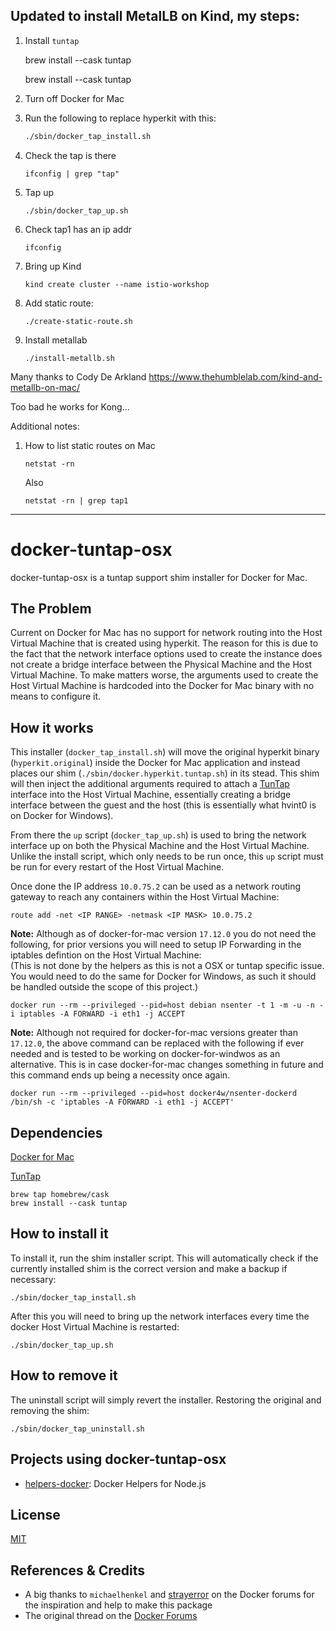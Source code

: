 ## Updated to install MetalLB on Kind, my steps:

1. Install `tuntap`
    
    brew install --cask tuntap

    brew install --cask tuntap
2. Turn off Docker for Mac
3. Run the following to replace hyperkit with this:

    ```bash
    ./sbin/docker_tap_install.sh
    ```
4. Check the tap is there

    ```
    ifconfig | grep "tap"
    ```

5. Tap up

    ```
    ./sbin/docker_tap_up.sh
    ```

6. Check tap1 has an ip addr

    ```
    ifconfig
    ```

7. Bring up Kind

    ```
    kind create cluster --name istio-workshop
    ```

8. Add static route:

    ```
    ./create-static-route.sh
    ```


9. Install metallab

    ```
    ./install-metallb.sh
    ```


Many thanks to Cody De Arkland
https://www.thehumblelab.com/kind-and-metallb-on-mac/

Too bad he works for Kong... 

Additional notes:

1. How to list static routes on Mac
    ```
    netstat -rn
    ```

    Also

    ```
    netstat -rn | grep tap1
    ```

---------------------------------------------------------------

docker-tuntap-osx
================
docker-tuntap-osx is a tuntap support shim installer for Docker for Mac.

The Problem
-----------
Current on Docker for Mac has no support for network routing into the Host Virtual Machine that is created using hyperkit. The reason for this is due to the fact that the network interface options used to create the instance does not create a bridge interface between the Physical Machine and the Host Virtual Machine. To make matters worse, the arguments used to create the Host Virtual Machine is hardcoded into the Docker for Mac binary with no means to configure it.

How it works
------------
This installer (`docker_tap_install.sh`) will move the original hyperkit binary (`hyperkit.original`) inside the Docker for Mac application and instead places our shim (`./sbin/docker.hyperkit.tuntap.sh`) in its stead. This shim will then inject the additional arguments required to attach a [TunTap](http://tuntaposx.sourceforge.net/) interface into the Host Virtual Machine, essentially creating a bridge interface between the guest and the host (this is essentially what hvint0 is on Docker for Windows).

From there the `up` script (`docker_tap_up.sh`) is used to bring the network interface up on both the Physical Machine and the Host Virtual Machine. Unlike the install script, which only needs to be run once, this `up` script must be run for every restart of the Host Virtual Machine.

Once done the IP address `10.0.75.2` can be used as a network routing gateway to reach any containers within the Host Virtual Machine:
```
route add -net <IP RANGE> -netmask <IP MASK> 10.0.75.2
```

**Note:** Although as of docker-for-mac version `17.12.0` you do not need the following, for prior versions you will need to setup IP Forwarding in the iptables defintion on the Host Virtual Machine:  
(This is not done by the helpers as this is not a OSX or tuntap specific issue. You would need to do the same for Docker for Windows, as such it should be handled outside the scope of this project.)
```
docker run --rm --privileged --pid=host debian nsenter -t 1 -m -u -n -i iptables -A FORWARD -i eth1 -j ACCEPT
```

**Note:** Although not required for docker-for-mac versions greater than `17.12.0`, the above command can be replaced with the following if ever needed and is tested to be working on docker-for-windwos as an alternative. This is in case docker-for-mac changes something in future and this command ends up being a necessity once again.
```
docker run --rm --privileged --pid=host docker4w/nsenter-dockerd /bin/sh -c 'iptables -A FORWARD -i eth1 -j ACCEPT'
```

Dependencies
------------
[Docker for Mac](https://www.docker.com/docker-mac)

[TunTap](http://tuntaposx.sourceforge.net/)
```
brew tap homebrew/cask
brew install --cask tuntap
```

How to install it
-----------------
To install it, run the shim installer script. This will automatically check if the currently installed shim is the correct version and make a backup if necessary:
```
./sbin/docker_tap_install.sh
```

After this you will need to bring up the network interfaces every time the docker Host Virtual Machine is restarted:
```
./sbin/docker_tap_up.sh
```

How to remove it
----------------
The uninstall script will simply revert the installer. Restoring the original and removing the shim:
```
./sbin/docker_tap_uninstall.sh
```

Projects using docker-tuntap-osx
-----------------------------
 * [helpers-docker](https://github.com/AlmirKadric-Published/helpers-docker-nodejs): Docker Helpers for Node.js

License
-------
[MIT](https://github.com/AlmirKadric-Published/exTerm-electron/blob/master/LICENSE.md)

References & Credits
--------------------
 * A big thanks to `michaelhenkel` and [strayerror](https://github.com/mal) on the Docker forums for the inspiration and help to make this package
 * The original thread on the [Docker Forums](https://forums.docker.com/t/support-tap-interface-for-direct-container-access-incl-multi-host/17835)

